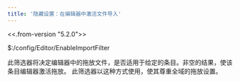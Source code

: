 ```yaml
---
title: '隐藏设置：在编辑器中激活文件导入'
---
```


<<.from-version "5.2.0">>

$:/config/Editor/EnableImportFilter

此筛选器将决定编辑器中的拖放文件，是否适用于给定的条目。非空的结果，使该条目编辑器激活拖放。
此筛选器以这种方式使用，使其尊重全域的拖放设置。